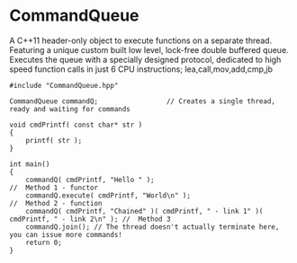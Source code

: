 # CommandQueue
A C++11 header-only object to execute functions on a separate thread. Featuring a unique custom built low level, lock-free double buffered queue. Executes the queue with a specially designed protocol, dedicated to high speed function calls in just 6 CPU instructions; lea,call,mov,add,cmp,jb


    #include "CommandQueue.hpp"

    CommandQueue commandQ;                 // Creates a single thread, ready and waiting for commands
    
    void cmdPrintf( const char* str )
    {
        printf( str );
    }

    int main()
    {
        commandQ( cmdPrintf, "Hello " );                                            //	Method 1 - functor
        commandQ.execute( cmdPrintf, "World\n" );                                   //	Method 2 - function
        commandQ( cmdPrintf, "Chained" )( cmdPrintf, " - link 1" )( cmdPrintf, " - link 2\n" ); //  Method 3
        commandQ.join(); // The thread doesn't actually terminate here, you can issue more commands!
        return 0;
    }
